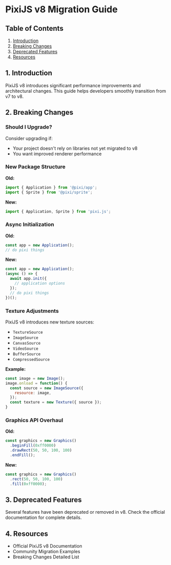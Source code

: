 # PixiJS v8 Migration Guide

## Table of Contents

1. [Introduction](#introduction)
2. [Breaking Changes](#breaking-changes)
3. [Deprecated Features](#deprecated-features)
4. [Resources](#resources)

## 1. Introduction

PixiJS v8 introduces significant performance improvements and architectural changes. This guide helps developers smoothly transition from v7 to v8.

## 2. Breaking Changes

### Should I Upgrade?

Consider upgrading if:
- Your project doesn't rely on libraries not yet migrated to v8
- You want improved renderer performance

### New Package Structure

**Old:**
```javascript
import { Application } from '@pixi/app';
import { Sprite } from '@pixi/sprite';
```

**New:**
```javascript
import { Application, Sprite } from 'pixi.js';
```

### Async Initialization

**Old:**
```javascript
const app = new Application();
// do pixi things
```

**New:**
```javascript
const app = new Application();
(async () => {
  await app.init({
    // application options
  });
  // do pixi things
})();
```

### Texture Adjustments

PixiJS v8 introduces new texture sources:
- `TextureSource`
- `ImageSource`
- `CanvasSource`
- `VideoSource`
- `BufferSource`
- `CompressedSource`

**Example:**
```javascript
const image = new Image();
image.onload = function() {
  const source = new ImageSource({
    resource: image,
  });
  const texture = new Texture({ source });
}
```

### Graphics API Overhaul

**Old:**
```javascript
const graphics = new Graphics()
  .beginFill(0xff0000)
  .drawRect(50, 50, 100, 100)
  .endFill();
```

**New:**
```javascript
const graphics = new Graphics()
  .rect(50, 50, 100, 100)
  .fill(0xff0000);
```

## 3. Deprecated Features

Several features have been deprecated or removed in v8. Check the official documentation for complete details.

## 4. Resources

- Official PixiJS v8 Documentation
- Community Migration Examples
- Breaking Changes Detailed List